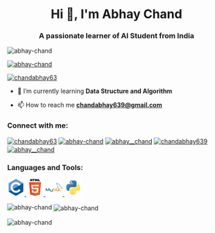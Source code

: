 <h1 align="center">Hi 👋, I'm Abhay Chand</h1>
<h3 align="center">A passionate learner of AI Student from India</h3>

<p align="left"> <img src="https://komarev.com/ghpvc/?username=abhay-chand&label=Profile%20views&color=0e75b6&style=flat" alt="abhay-chand" /> </p>

<p align="left"> <a href="https://github.com/ryo-ma/github-profile-trophy"><img src="https://github-profile-trophy.vercel.app/?username=abhay-chand" alt="abhay-chand" /></a> </p>

<p align="left"> <a href="https://twitter.com/chandabhay63" target="blank"><img src="https://img.shields.io/twitter/follow/chandabhay63?logo=twitter&style=for-the-badge" alt="chandabhay63" /></a> </p>

- 🌱 I’m currently learning **Data Structure and Algorithm**

- 📫 How to reach me **chandabhay639@gmail.com**

<h3 align="left">Connect with me:</h3>
<p align="left">
<a href="https://twitter.com/chandabhay63" target="blank"><img align="center" src="https://raw.githubusercontent.com/rahuldkjain/github-profile-readme-generator/master/src/images/icons/Social/twitter.svg" alt="chandabhay63" height="30" width="40" /></a>
<a href="https://linkedin.com/in/abhay-chand" target="blank"><img align="center" src="https://raw.githubusercontent.com/rahuldkjain/github-profile-readme-generator/master/src/images/icons/Social/linked-in-alt.svg" alt="abhay-chand" height="30" width="40" /></a>
<a href="https://instagram.com/abhay__chand" target="blank"><img align="center" src="https://raw.githubusercontent.com/rahuldkjain/github-profile-readme-generator/master/src/images/icons/Social/instagram.svg" alt="abhay__chand" height="30" width="40" /></a>
<a href="https://www.hackerrank.com/chandabhay639" target="blank"><img align="center" src="https://raw.githubusercontent.com/rahuldkjain/github-profile-readme-generator/master/src/images/icons/Social/hackerrank.svg" alt="chandabhay639" height="30" width="40" /></a>
<a href="https://www.leetcode.com/abhay__chand" target="blank"><img align="center" src="https://raw.githubusercontent.com/rahuldkjain/github-profile-readme-generator/master/src/images/icons/Social/leet-code.svg" alt="abhay__chand" height="30" width="40" /></a>
</p>

<h3 align="left">Languages and Tools:</h3>
<p align="left"> <a href="https://www.cprogramming.com/" target="_blank" rel="noreferrer"> <img src="https://raw.githubusercontent.com/devicons/devicon/master/icons/c/c-original.svg" alt="c" width="40" height="40"/> </a> <a href="https://www.w3.org/html/" target="_blank" rel="noreferrer"> <img src="https://raw.githubusercontent.com/devicons/devicon/master/icons/html5/html5-original-wordmark.svg" alt="html5" width="40" height="40"/> </a> <a href="https://www.mysql.com/" target="_blank" rel="noreferrer"> <img src="https://raw.githubusercontent.com/devicons/devicon/master/icons/mysql/mysql-original-wordmark.svg" alt="mysql" width="40" height="40"/> </a> <a href="https://www.python.org" target="_blank" rel="noreferrer"> <img src="https://raw.githubusercontent.com/devicons/devicon/master/icons/python/python-original.svg" alt="python" width="40" height="40"/> </a> </p>

<p><img align="left" src="https://github-readme-stats.vercel.app/api/top-langs?username=abhay-chand&show_icons=true&locale=en&layout=compact" alt="abhay-chand" /></p>

<p>&nbsp;<img align="center" src="https://github-readme-stats.vercel.app/api?username=abhay-chand&show_icons=true&locale=en" alt="abhay-chand" /></p>

<p><img align="center" src="https://github-readme-streak-stats.herokuapp.com/?user=abhay-chand&" alt="abhay-chand" /></p>
